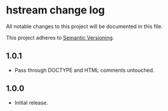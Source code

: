 # hstream change log

All notable changes to this project will be documented in this file.

This project adheres to [Semantic Versioning](http://semver.org/).

## 1.0.1

 * Pass through DOCTYPE and HTML comments untouched.

## 1.0.0

 * Initial release.
